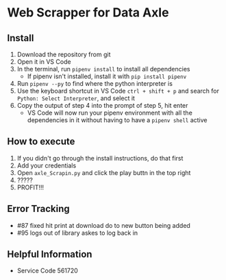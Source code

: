 # Web Scrapper for Data Axle

## Install

1. Download the repository from git
2. Open it in VS Code
3. In the terminal, run `pipenv install` to install all dependencies
   - If pipenv isn't installed, install it with `pip install pipenv`
4. Run `pipenv --py` to find where the python interpreter is
5. Use the keyboard shortcut in VS Code `ctrl + shift + p` and search for `Python: Select Interpreter`, and select it
6. Copy the output of step 4 into the prompt of step 5, hit enter
   - VS Code will now run your pipenv environment with all the dependencies in it without having to have a `pipenv shell` active

## How to execute

1. If you didn't go through the install instructions, do that first
2. Add your credentials
3. Open `axle_Scrapin.py` and click the play buttn in the top right
4. ?????
5. PROFIT!!!

## Error Tracking

- #87 fixed hit print at download do to new button being added
- #95 logs out of library askes to log back in

## Helpful Information

- Service Code 561720

